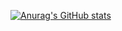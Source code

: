 [![Anurag's GitHub stats](https://github-readme-stats.vercel.app/api?username=idanfath)](https://github.com/anuraghazra/github-readme-stats)
